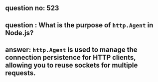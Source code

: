 
      
## question no: 523

## question : What is the purpose of `http.Agent` in Node.js?

## answer: `http.Agent` is used to manage the connection persistence for HTTP clients, allowing you to reuse sockets for multiple requests.
      
